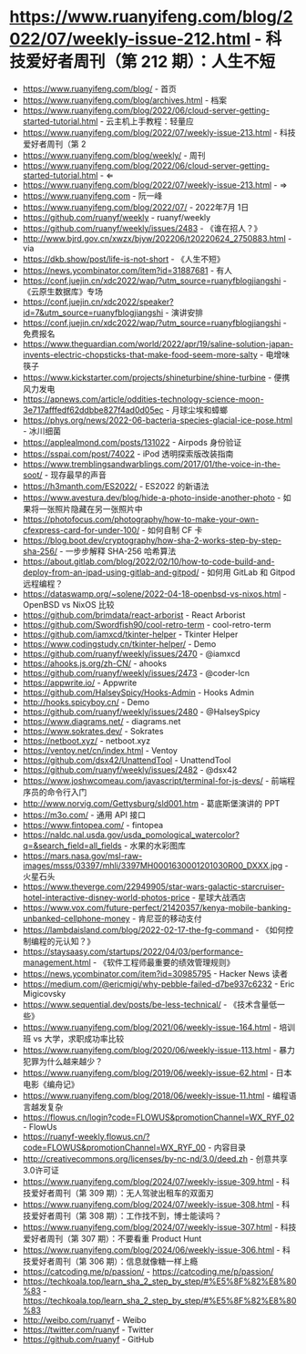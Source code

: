 # https://www.ruanyifeng.com/blog/2022/07/weekly-issue-212.html - 科技爱好者周刊（第 212 期）：人生不短

- https://www.ruanyifeng.com/blog/ - 首页
- https://www.ruanyifeng.com/blog/archives.html - 档案
- https://www.ruanyifeng.com/blog/2022/06/cloud-server-getting-started-tutorial.html - 云主机上手教程：轻量应
- https://www.ruanyifeng.com/blog/2022/07/weekly-issue-213.html - 科技爱好者周刊（第 2
- https://www.ruanyifeng.com/blog/weekly/ - 周刊
- https://www.ruanyifeng.com/blog/2022/06/cloud-server-getting-started-tutorial.html - ⇐
- https://www.ruanyifeng.com/blog/2022/07/weekly-issue-213.html - ⇒
- https://www.ruanyifeng.com - 阮一峰
- https://www.ruanyifeng.com/blog/2022/07/ - 2022年7月 1日
- https://github.com/ruanyf/weekly - ruanyf/weekly
- https://github.com/ruanyf/weekly/issues/2483 - 《谁在招人？》
- http://www.bjrd.gov.cn/xwzx/bjyw/202206/t20220624_2750883.html - via
- https://dkb.show/post/life-is-not-short - 《人生不短》
- https://news.ycombinator.com/item?id=31887681 - 有人
- https://conf.juejin.cn/xdc2022/wap/?utm_source=ruanyfblogjiangshi - 《云原生数据库》专场
- https://conf.juejin.cn/xdc2022/speaker?id=7&utm_source=ruanyfblogjiangshi - 演讲安排
- https://conf.juejin.cn/xdc2022/wap/?utm_source=ruanyfblogjiangshi - 免费报名
- https://www.theguardian.com/world/2022/apr/19/saline-solution-japan-invents-electric-chopsticks-that-make-food-seem-more-salty - 电增味筷子
- https://www.kickstarter.com/projects/shineturbine/shine-turbine - 便携风力发电
- https://apnews.com/article/oddities-technology-science-moon-3e717afffedf62ddbbe827f4ad0d05ec - 月球尘埃和蟑螂
- https://phys.org/news/2022-06-bacteria-species-glacial-ice-pose.html - 冰川细菌
- https://applealmond.com/posts/131022 - Airpods 身份验证
- https://sspai.com/post/74022 - iPod 透明探索版改装指南
- https://www.tremblingsandwarblings.com/2017/01/the-voice-in-the-soot/ - 现存最早的声音
- https://h3manth.com/ES2022/ - ES2022 的新语法
- https://www.avestura.dev/blog/hide-a-photo-inside-another-photo - 如果将一张照片隐藏在另一张照片中
- https://photofocus.com/photography/how-to-make-your-own-cfexpress-card-for-under-100/ - 如何自制 CF 卡
- https://blog.boot.dev/cryptography/how-sha-2-works-step-by-step-sha-256/ - 一步步解释 SHA-256 哈希算法
- https://about.gitlab.com/blog/2022/02/10/how-to-code-build-and-deploy-from-an-ipad-using-gitlab-and-gitpod/ - 如何用 GitLab 和 Gitpod 远程编程？
- https://dataswamp.org/~solene/2022-04-18-openbsd-vs-nixos.html - OpenBSD vs NixOS 比较
- https://github.com/brimdata/react-arborist - React Arborist
- https://github.com/Swordfish90/cool-retro-term - cool-retro-term
- https://github.com/iamxcd/tkinter-helper - Tkinter Helper
- https://www.codingstudy.cn/tkinter-helper/ - Demo
- https://github.com/ruanyf/weekly/issues/2470 - @iamxcd
- https://ahooks.js.org/zh-CN/ - ahooks
- https://github.com/ruanyf/weekly/issues/2473 - @coder-lcn
- https://appwrite.io/ - Appwrite
- https://github.com/HalseySpicy/Hooks-Admin - Hooks Admin
- http://hooks.spicyboy.cn/ - Demo
- https://github.com/ruanyf/weekly/issues/2480 - @HalseySpicy
- https://www.diagrams.net/ - diagrams.net
- https://www.sokrates.dev/ - Sokrates
- https://netboot.xyz/ - netboot.xyz
- https://ventoy.net/cn/index.html - Ventoy
- https://github.com/dsx42/UnattendTool - UnattendTool
- https://github.com/ruanyf/weekly/issues/2482 - @dsx42
- https://www.joshwcomeau.com/javascript/terminal-for-js-devs/ - 前端程序员的命令行入门
- http://www.norvig.com/Gettysburg/sld001.htm - 葛底斯堡演讲的 PPT
- https://m3o.com/ - 通用 API 接口
- https://www.fintopea.com/ - fintopea
- https://naldc.nal.usda.gov/usda_pomological_watercolor?q=&search_field=all_fields - 水果的水彩图库
- https://mars.nasa.gov/msl-raw-images/msss/03397/mhli/3397MH0001630001201030R00_DXXX.jpg - 火星石头
- https://www.theverge.com/22949905/star-wars-galactic-starcruiser-hotel-interactive-disney-world-photos-price - 星球大战酒店
- https://www.vox.com/future-perfect/21420357/kenya-mobile-banking-unbanked-cellphone-money - 肯尼亚的移动支付
- https://lambdaisland.com/blog/2022-02-17-the-fg-command - 《如何控制编程的元认知？》
- https://staysaasy.com/startups/2022/04/03/performance-management.html - 《软件工程师最重要的绩效管理规则》
- https://news.ycombinator.com/item?id=30985795 - Hacker News 读者
- https://medium.com/@ericmigi/why-pebble-failed-d7be937c6232 - Eric Migicovsky
- https://www.sequential.dev/posts/be-less-technical/ - 《技术含量低一些》
- https://www.ruanyifeng.com/blog/2021/06/weekly-issue-164.html - 培训班 vs 大学，求职成功率比较
- https://www.ruanyifeng.com/blog/2020/06/weekly-issue-113.html - 暴力犯罪为什么越来越少？
- https://www.ruanyifeng.com/blog/2019/06/weekly-issue-62.html - 日本电影《编舟记》
- https://www.ruanyifeng.com/blog/2018/06/weekly-issue-11.html - 编程语言越发复杂
- https://flowus.cn/login?code=FLOWUS&promotionChannel=WX_RYF_02 - FlowUs
- https://ruanyf-weekly.flowus.cn/?code=FLOWUS&promotionChannel=WX_RYF_00 - 内容目录
- http://creativecommons.org/licenses/by-nc-nd/3.0/deed.zh - 创意共享3.0许可证
- https://www.ruanyifeng.com/blog/2024/07/weekly-issue-309.html - 科技爱好者周刊（第 309 期）：无人驾驶出租车的双面刃
- https://www.ruanyifeng.com/blog/2024/07/weekly-issue-308.html - 科技爱好者周刊（第 308 期）：工作找不到，博士能读吗？
- https://www.ruanyifeng.com/blog/2024/07/weekly-issue-307.html - 科技爱好者周刊（第 307 期）：不要看重 Product Hunt
- https://www.ruanyifeng.com/blog/2024/06/weekly-issue-306.html - 科技爱好者周刊（第 306 期）：信息就像糖一样上瘾
- https://catcoding.me/p/passion/ - https://catcoding.me/p/passion/
- https://techkoala.top/learn_sha_2_step_by_step/#%E5%8F%82%E8%80%83 - https://techkoala.top/learn_sha_2_step_by_step/#%E5%8F%82%E8%80%83
- http://weibo.com/ruanyf - Weibo
- https://twitter.com/ruanyf - Twitter
- https://github.com/ruanyf - GitHub